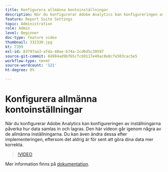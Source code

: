 ```yaml
---
title: Konfigurera allmänna kontoinställningar
description: När du konfigurerar Adobe Analytics kan konfigureringen av inställningarna påverka hur data samlas in och lagras. Den här videon går igenom några av de allmänna inställningarna. Du kan även ändra dessa efter implementeringen, eftersom det aldrig är för sent att göra dina data mer korrekta.
feature: Report Suite Settings
topic: Administration
role: Admin
level: Beginner
doc-type: feature video
thumbnail: 332330.jpg
kt: 7399
exl-id: 83797aa3-afda-40ae-b74a-2cd6d5c39597
source-git-commit: 84984ad9bf65cfc69117e40ac0e0cfe503cac5e5
workflow-type: tm+mt
source-wordcount: '121'
ht-degree: 0%

---
```


# Konfigurera allmänna kontoinställningar

När du konfigurerar Adobe Analytics kan konfigureringen av inställningarna påverka hur data samlas in och lagras. Den här videon går igenom några av de allmänna inställningarna. Du kan även ändra dessa efter implementeringen, eftersom det aldrig är för sent att göra dina data mer korrekta.

>[!VIDEO](https://video.tv.adobe.com/v/332330/?quality=12&learn=on)

Mer information finns på [dokumentation](https://experienceleague.adobe.com/docs/analytics/admin/admin-tools/general-acct-settings-admin.html?lang=en#admin-tools).

